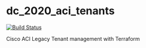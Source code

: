 # dc_2020_aci_tenants

[![Build Status](https://cloud.drone.io/api/badges/tigelane/aci_legacy/status.svg)](https://cloud.drone.io/tigelane/aci_legacy)

Cisco ACI Legacy Tenant management with Terraform



